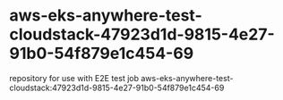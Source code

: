 # aws-eks-anywhere-test-cloudstack-47923d1d-9815-4e27-91b0-54f879e1c454-69
repository for use with E2E test job aws-eks-anywhere-test-cloudstack:47923d1d-9815-4e27-91b0-54f879e1c454-69
